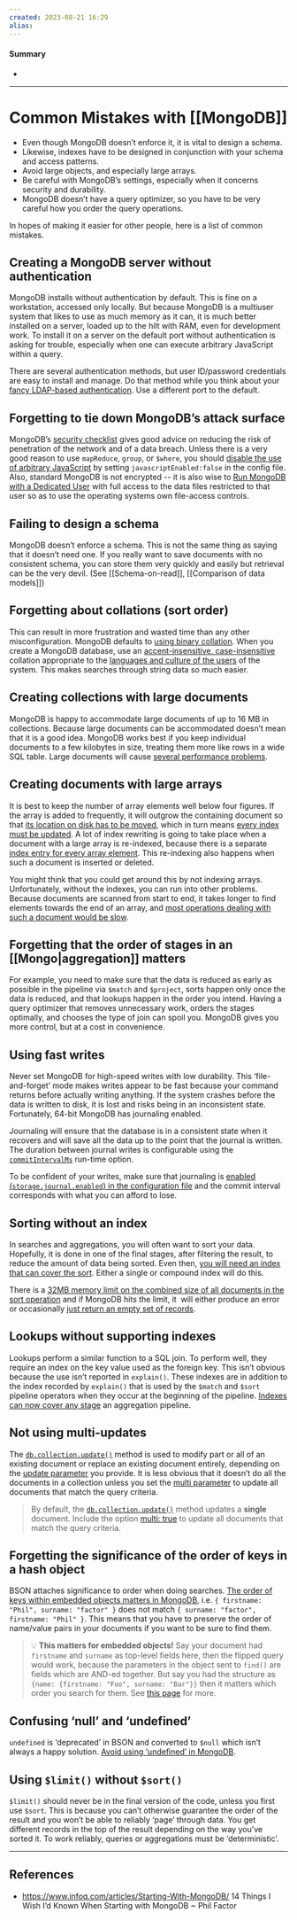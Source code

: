 ```yaml
---
created: 2023-08-21 16:29
alias: 
---
```

#### Summary
+ 

----
# Common Mistakes with [[MongoDB]]

- Even though MongoDB doesn’t enforce it, it is vital to design a schema.
- Likewise, indexes have to be designed in conjunction with your schema and access patterns.
- Avoid large objects, and especially large arrays.
- Be careful with MongoDB’s settings, especially when it concerns security and durability.
- MongoDB doesn’t have a query optimizer, so you have to be very careful how you order the query operations.

In hopes of making it easier for other people, here is a list of common mistakes.

## Creating a MongoDB server without authentication

MongoDB installs without authentication by default. This is fine on a workstation, accessed only locally. But because MongoDB is a multiuser system that likes to use as much memory as it can, it is much better installed on a server, loaded up to the hilt with RAM, even for development work. To install it on a server on the default port without authentication is asking for trouble, especially when one can execute arbitrary JavaScript within a query.

There are several authentication methods, but user ID/password credentials are easy to install and manage. Do that method while you think about your [fancy LDAP-based authentication](https://docs.mongodb.com/manual/core/security-ldap-external/). Use a different port to the default.

## Forgetting to tie down MongoDB’s attack surface

MongoDB’s [security checklist](https://docs.mongodb.com/manual/administration/security-checklist/) gives good advice on reducing the risk of penetration of the network and of a data breach. Unless there is a very good reason to use  `mapReduce`, `group`, or `$where`, you should [disable the use of arbitrary JavaScript](https://lockmedown.com/securing-node-js-mongodb-security-injection-attacks/) by setting `javascriptEnabled:false` in the config file. Also, standard MongoDB is not encrypted -- it is also wise to [Run MongoDB with a Dedicated User](https://docs.mongodb.com/manual/administration/security-checklist/#run-mongodb-with-a-dedicated-user) with full access to the data files restricted to that user so as to use the operating systems own file-access controls.

## Failing to design a schema

MongoDB doesn’t enforce a schema. This is not the same thing as saying that it doesn’t need one. If you really want to save documents with no consistent schema, you can store them very quickly and easily but retrieval can be the very devil. (See [[Schema-on-read]], [[Comparison of data models]])

## Forgetting about collations (sort order)

This can result in more frustration and wasted time than any other misconfiguration. MongoDB defaults to [using binary collation](https://jira.mongodb.org/browse/SERVER-1920). When you create a MongoDB database, use an [accent-insensitive, case-insensitive](https://weblogs.sqlteam.com/dang/archive/2009/07/26/Collation-Hell-Part-1.aspx) collation appropriate to the [languages and culture of the users](https://derickrethans.nl/mongodb-collation-revised.html) of the system. This makes searches through string data so much easier.

## Creating collections with large documents

MongoDB is happy to accommodate large documents of up to 16 MB in collections. Because large documents can be accommodated doesn’t mean that it is a good idea. MongoDB works best if you keep individual documents to a few kilobytes in size, treating them more like rows in a wide SQL table. Large documents will cause [several performance problems](https://www.reddit.com/r/mongodb/comments/573fqr/question_mongodb_terrible_performance_for_a/).

## Creating documents with large arrays

It is best to keep the number of array elements well below four figures. If the array is added to frequently, it will outgrow the containing document so that [its location on disk has to be moved](http://docs.mongodb.org/manual/core/data-model-operations/#document-growth), which in turn means [every index must be updated](http://docs.mongodb.org/manual/core/write-performance/#document-growth). A lot of index rewriting is going to take place when a document with a large array is re-indexed, because there is a separate [index entry for every array element](http://docs.mongodb.org/manual/core/index-multikey/). This re-indexing also happens when such a document is inserted or deleted.

You might think that you could get around this by not indexing arrays. Unfortunately, without the indexes, you can run into other problems. Because documents are scanned from start to end, it takes longer to find elements towards the end of an array, and [most operations dealing with such a document would be slow](http://grokbase.com/t/gg/mongodb-user/128r0h5gzw/inserting-into-300-000-size-embedded-array-is-slow-even-w-o-indexes).

## Forgetting that the order of stages in an [[Mongo|aggregation]] matters

For example, you need to make sure that the data is reduced as early as possible in the pipeline via `$match` and `$project`, sorts happen only once the data is reduced, and that lookups happen in the order you intend. Having a query optimizer that removes unnecessary work, orders the stages optimally, and chooses the type of join can spoil you. MongoDB gives you more control, but at a cost in convenience.

## Using fast writes

Never set MongoDB for high-speed writes with low durability. This ‘file-and-forget’ mode makes writes appear to be fast because your command returns before actually writing anything. If the system crashes before the data is written to disk, it is lost and risks being in an inconsistent state. Fortunately, 64-bit MongoDB has journaling enabled.

Journaling will ensure that the database is in a consistent state when it recovers and will save all the data up to the point that the journal is written. The duration between journal writes is configurable using the [`commitIntervalMs`](https://docs.mongodb.com/manual/reference/configuration-options/#storage.journal.commitIntervalMs) run-time option.

To be confident of your writes, make sure that journaling is [enabled (`storage.journal.enabled`) in the configuration file](https://docs.mongodb.com/manual/reference/configuration-options/#configuration-file) and the commit interval corresponds with what you can afford to lose.

## Sorting without an index

In searches and aggregations, you will often want to sort your data. Hopefully, it is done in one of the final stages, after filtering the result, to reduce the amount of data being sorted. Even then, [you will need an index that can cover the sort](https://studio3t.com/knowledge-base/articles/mongodb-index-strategy/). Either a single or compound index will do this.

There is a [32MB memory limit on the combined size of all documents in the sort operation](https://docs.mongodb.org/manual/reference/limits/#Sort-Operations) and if MongoDB hits the limit, it  will either produce an error or occasionally [just return an empty set of records](https://www.sitepoint.com/7-simple-speed-solutions-mongodb/).

## Lookups without supporting indexes

Lookups perform a similar function to a SQL join. To perform well, they require an index on the key value used as the foreign key. This isn’t obvious because the use isn’t reported in `explain()`. These indexes are in addition to the index recorded by `explain()` that is used by the `$match` and `$sort` pipeline operators when they occur at the beginning of the pipeline. [Indexes can now cover any stage](https://docs.mongodb.com/manual/core/aggregation-pipeline/#aggregation-pipeline-operators-and-performance) an aggregation pipeline.

## Not using multi-updates

The [`db.collection.update()`](https://docs.mongodb.com/manual/reference/method/db.collection.update/) method is used to modify part or all of an existing document or replace an existing document entirely, depending on the [update parameter](https://docs.mongodb.com/manual/reference/method/db.collection.update/#update-parameter) you provide. It is less obvious that it doesn’t do all the documents in a collection unless you set the [multi parameter](https://docs.mongodb.com/manual/reference/method/db.collection.update/#multi-parameter) to update all documents that match the query criteria.

> By default, the [`db.collection.update()`](https://www.mongodb.com/docs/manual/reference/method/db.collection.update/#mongodb-method-db.collection.update) method updates a **single** document. Include the option [multi: true](https://www.mongodb.com/docs/manual/reference/method/db.collection.update/#std-label-multi-parameter) to update all documents that match the query criteria.

## Forgetting the significance of the order of keys in a hash object

BSON attaches significance to order when doing searches. [The order of keys within embedded objects matters in MongoDB](http://devblog.me/wtf-mongo), i.e. `{ firstname: "Phil", surname: "factor" }` does not match `{ surname: "factor", firstname: "Phil" }`. This means that you have to preserve the order of name/value pairs in your documents if you want to be sure to find them.

> 💡 **This matters for embedded objects!** Say your document had `firstname` and `surname` as top-level fields here, then the flipped query would work, because the parameters in the object sent to `find()` are fields which are AND-ed together. But say you had the structure as `{name: {firstname: "Foo", surname: "Bar"}}` then it matters which order you search for them. See [this page](https://devblog.me/wtf-mongo) for more.

## Confusing ‘null’ and ‘undefined’

`undefined` is ‘deprecated’ in BSON and converted to `$null` which isn’t always a happy solution. [Avoid using ‘undefined’ in MongoDB](https://github.com/meteor/meteor/issues/1646#issuecomment-29682964).

## Using `$limit()` without `$sort()`

`$limit()` should never be in the final version of the code, unless you first use `$sort`. This is because you can’t otherwise guarantee the order of the result and you won’t be able to reliably ‘page’ through data. You get different records in the top of the result depending on the way you’ve sorted it. To work reliably, queries or aggregations must be ‘deterministic’.



----

## References
+ https://www.infoq.com/articles/Starting-With-MongoDB/ 14 Things I Wish I’d Known When Starting with MongoDB ~ Phil Factor